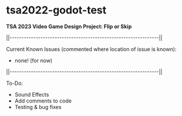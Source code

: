 # tsa2022-godot-test

**TSA 2023 Video Game Design Project: Flip or Skip**

||---------------------------------------------------------------||

Current Known Issues (commented where location of issue is known):

 - none! (for now)

||---------------------------------------------------------------||

To-Do:

 - Sound Effects
 - Add comments to code
 - Testing & bug fixes

